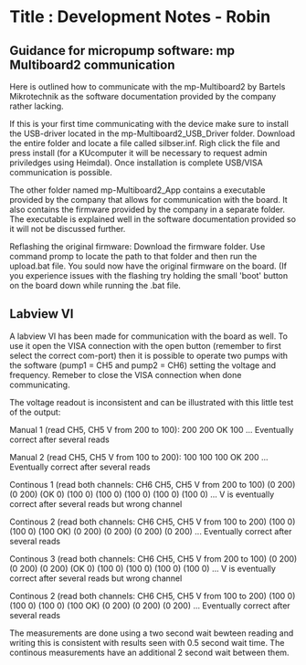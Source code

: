 # Title : Development Notes - Robin


## Guidance for micropump software: mp Multiboard2 communication

Here is outlined how to communicate with the mp-Multiboard2 by Bartels Mikrotechnik as the software documentation provided by the company rather lacking.

If this is your first time communicating with the device make sure to install the USB-driver located in the mp-Multiboard2_USB_Driver folder. Download the entire folder and locate a file called silbser.inf. Righ click the file and press install (for a KUcomputer it will be necessary to request admin priviledges using Heimdal). Once installation is complete USB/VISA communication is possible.

The other folder named mp-Multiboard2_App contains a executable provided by the company that allows for communication with the board. It also contains the firmware provided by the company in a separate folder. The executable is explained well in the software documentation provided so it will not be discussed further.

Reflashing the original firmware: Download the firmware folder. Use command promp to locate the path to that folder and then run the upload.bat file. You sould now have the original firmware on the board. (If you experience issues with the flashing try holding the small 'boot' button on the board down while running the .bat file.

## Labview VI

A labview VI has been made for communication with the board as well. To use it open the VISA connection with the open button (remember to first select the correct com-port) then it is possible to operate two pumps with the software (pump1 = CH5 and pump2 = CH6) setting the voltage and frequency. Remeber to close the VISA connection when done communicating.

The voltage readout is inconsistent and can be illustrated with this little test of the output:

Manual 1 (read CH5, CH5 V from 200 to 100):
200
200
OK
100
...
Eventually correct after several reads

Manual 2 (read CH5, CH5 V from 100 to 200):
100
100
100
OK
200
...
Eventually correct after several reads

Continous 1 (read both channels: CH6 CH5, CH5 V from 200 to 100)
(0 200)
(0 200)
(OK 0)
(100 0)
(100 0)
(100 0)
(100 0)
(100 0)
...
V is eventually correct after several reads but wrong channel

Continous 2 (read both channels: CH6 CH5, CH5 V from 100 to 200)
(100 0)
(100 0)
(100 OK)
(0 200)
(0 200)
(0 200)
(0 200)
...
Eventually correct after several reads

Continous 3 (read both channels: CH6 CH5, CH5 V from 200 to 100)
(0 200)
(0 200)
(0 200)
(OK 0)
(100 0)
(100 0)
(100 0)
(100 0)
...
V is eventually correct after several reads but wrong channel

Continous 2 (read both channels: CH6 CH5, CH5 V from 100 to 200)
(100 0)
(100 0)
(100 0)
(100 OK)
(0 200)
(0 200)
(0 200)
...
Eventually correct after several reads

The measurements are done using a two second wait bewteen reading and writing this is consistent with results seen with 0.5 second wait time. The continous measurements have an additional 2 second wait between them.
